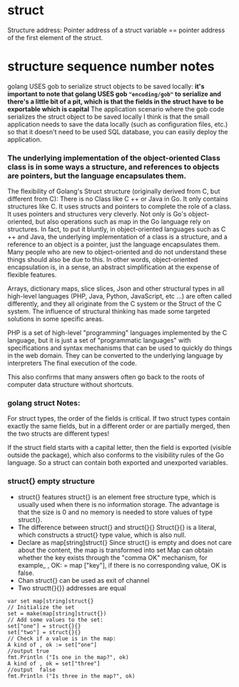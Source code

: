 # struct

Structure address:
Pointer address of a struct variable == pointer address of the first element of the struct.

# structure sequence number notes

golang USES gob to serialize struct objects to be saved locally:
**it's important to note that golang USES gob ```"encoding/gob"``` to serialize and there's a little bit of a pit, which is that the fields in the struct have to be exportable which is capital**
The application scenario where the gob code serializes the struct object to be saved locally I think is that the small application needs to save the data locally (such as configuration files, etc.) so that it doesn't need to be used
SQL database, you can easily deploy the application.

### The underlying implementation of the object-oriented Class class is in some ways a structure, and references to objects are pointers, but the language encapsulates them.

The flexibility of Golang's Struct structure (originally derived from C, but different from C):
There is no Class like C ++ or Java in Go. It only contains structures like C. It uses structs and pointers to complete the role of a class. It uses pointers and structures very cleverly. Not only is Go's object-oriented, but also operations such as map in the Go language rely on structures. In fact, to put it bluntly, in object-oriented languages ​​such as C ++ and Java, the underlying implementation of a class is a structure, and a reference to an object is a pointer, just the language encapsulates them. Many people who are new to object-oriented and do not understand these things should also be due to this.
In other words, object-oriented encapsulation is, in a sense, an abstract simplification at the expense of flexible features.

Arrays, dictionary maps, slice slices, Json and other structural types in all high-level languages ​​(PHP, Java, Python, JavaScript, etc ...) are often called differently, and they all originate from the C system or the Struct of the C system. The influence of structural thinking has made some targeted solutions in some specific areas.

PHP is a set of high-level "programming" languages ​​implemented by the C language, but it is just a set of "programmatic languages" with specifications and syntax mechanisms that can be used to quickly do things in the web domain. They can be converted to the underlying language by interpreters The final execution of the code.

This also confirms that many answers often go back to the roots of computer data structure without shortcuts.

### golang struct Notes:

For struct types, the order of the fields is critical. If two struct types contain exactly the same fields, but in a different order or are partially merged, then the two structs are different types!

If the struct field starts with a capital letter, then the field is exported (visible outside the package), which also conforms to the visibility rules of the Go language. So a struct can contain both exported and unexported variables.


### struct{} empty structure

* struct{} features
struct{} is an element free structure type, which is usually used when there is no information storage. The advantage is that the size is 0 and no memory is needed to store values of type struct{}.
* The difference between struct{} and struct{}{}
Struct{}{} is a literal, which constructs a struct{} type value, which is also null.
* Declare as map[string]struct{}
Since struct{} is empty and does not care about the content, the map is transformed into set
Map can obtain whether the key exists through the "comma OK" mechanism, for example_ , OK: = map ["key"], if there is no corresponding value, OK is false.
* Chan struct{}
can be used as exit of channel
* Two structt{}{}} 
addresses are equal

```
var set map[string]struct{}
// Initialize the set
set = make(map[string]struct{})
// Add some values to the set:
set["one"] = struct{}{}
set["two"] = struct{}{}
// Check if a value is in the map:
A kind of , ok := set["one"]
//output true
fmt.Println ("Is one in the map?", ok)
A kind of , ok = set["three"]
//output  false
fmt.Println ("Is three in the map?", ok)
```